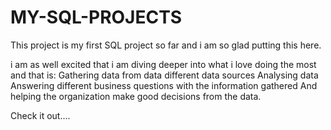 # MY-SQL-PROJECTS
This project is my first SQL project so far and i am so glad putting this here.

i am as well excited that i am diving deeper into what i love doing the most and that is:
Gathering data from data different data sources
Analysing data
Answering different business questions with the information gathered
And helping the organization make good decisions from the data.

Check it out....
